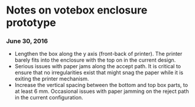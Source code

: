 # Notes on votebox enclosure prototype

### June 30, 2016
* Lengthen the box along the y axis (front-back of printer). The printer barely fits into the enclosure with the top on in the current design.
* Serious issues with paper jams along the accept path. It is critical to ensure that no irregularities exist that might snag the paper while it is exiting the printer mechanism.
* Increase the vertical spacing between the bottom and top box parts, to at least 6 mm. Occasional issues with paper jamming on the reject path in the current configuration.


